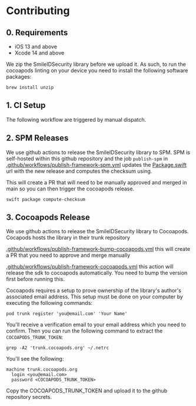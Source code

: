 # Contributing

## 0. Requirements

- iOS 13 and above
- Xcode 14 and above

We zip the SmileIDSecurity library before we upload it. As such, to run the cocoapods linting on your device you need to install the following software packages: 

```
brew install unzip
```

## 1. CI Setup

The following workflow are triggered by manual dispatch.

## 2. SPM Releases
We use github actions to release the SmileIDSecurity library to SPM. SPM is self-hosted within this github repository and the job `publish-spm` in [.github/workflows/publish-framework-spm.yml](https://github.com/smileidentity/smile-id-security/blob/main/.github/workflows/publish-framework-spm.yml) updates the [Package.swift](https://github.com/smileidentity/smile-id-security/blob/main/Package.swift) url with the new release and computes the checksum using. 

This will create a PR that will need to be manually approved and merged in main so you can then trigger the cocoapods release.

```
swift package compute-checksum
```

## 3. Cocoapods Release
We use github actions to release the SmileIDSecurity library to Cocoapods. Cocapods hosts the library in their trunk repository 

[.github/workflows/publish-framework-bump-cocoapods.yml](https://github.com/smileidentity/smile-id-security/blob/main/.github/workflows/publish-framework-bump-cocoapods.yml) this will create a PR that you need to approve and merge manually

[.github/workflows/publish-framework-cocoapods.yml](https://github.com/smileidentity/smile-id-security/blob/main/.github/workflows/publish-framework-cocoapods.yml) this action will release the sdk to cocoapods automatically. You need to bump the version first before running this.

Cocoapods requires a setup to prove ownership of the library's author's associated email address. This setup must be done on your computer by executing the following commands:

```
pod trunk register 'you@email.com' 'Your Name'
```
You'll receive a verification email to your email address which you need to confirm. Then you can run the following command to extract the `COCOAPODS_TRUNK_TOKEN`:

```
grep -A2 'trunk.cocoapods.org' ~/.netrc
```

You'll see the following:

```
machine trunk.cocoapods.org
  login <you@email.com>
  password <COCOAPODS_TRUNK_TOKEN>
```

Copy the COCOAPODS_TRUNK_TOKEN and upload it to the github repository secrets.

